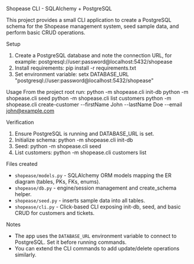Shopease CLI - SQLAlchemy + PostgreSQL

This project provides a small CLI application to create a PostgreSQL schema for the Shopease management system, seed sample data, and perform basic CRUD operations.

Setup
1. Create a PostgreSQL database and note the connection URL, for example:
   postgresql://user:password@localhost:5432/shopease
2. Install requirements:
   pip install -r requirements.txt
3. Set environment variable:
   setx DATABASE_URL "postgresql://user:password@localhost:5432/shopease"

Usage
From the project root run:
   python -m shopease.cli init-db
   python -m shopease.cli seed
   python -m shopease.cli list customers
   python -m shopease.cli create-customer --firstName John --lastName Doe --email john@example.com

Verification
1. Ensure PostgreSQL is running and DATABASE_URL is set.
2. Initialize schema: python -m shopease.cli init-db
3. Seed: python -m shopease.cli seed
4. List customers: python -m shopease.cli customers list

Files created
- `shopease/models.py` - SQLAlchemy ORM models mapping the ER diagram (tables, PKs, FKs, enums).
- `shopease/db.py` - engine/session management and create_schema helper.
- `shopease/seed.py` - inserts sample data into all tables.
- `shopease/cli.py` - Click-based CLI exposing init-db, seed, and basic CRUD for customers and tickets.

Notes
- The app uses the `DATABASE_URL` environment variable to connect to PostgreSQL. Set it before running commands.
- You can extend the CLI commands to add update/delete operations similarly.

